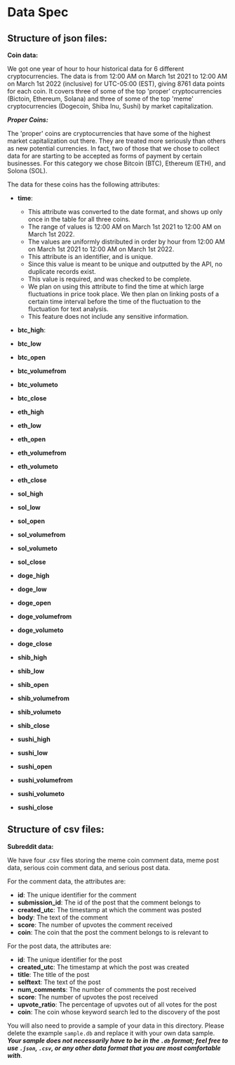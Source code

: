 # Data Spec

## Structure of json files:

**Coin data:**

We got one year of hour to hour historical data for 6 different cryptocurrencies. The data is from 12:00 AM on March 1st 2021 to 12:00 AM on March 1st 2022 (inclusive) for UTC-05:00 (EST), giving 8761 data points for each coin. It covers three of some of the top 'proper' cryptocurrencies (Bictoin, Ethereum, Solana) and three of some of the top 'meme' cryptocurrencies (Dogecoin, Shiba Inu, Sushi) by market capitalization.

***Proper Coins:***

The 'proper' coins are cryptocurrencies that have some of the highest market capitalization out there. They are treated more seriously than others as new potential currencies. In fact, two of those that we chose to collect data for are starting to be accepted as forms of payment by certain businesses. For this category we chose Bitcoin (BTC), Ethereum (ETH), and Solona (SOL). 

The data for these coins has the following attributes:
- **time**:
  - This attribute was converted to the date format, and shows up only once in the table for all three coins.
  - The range of values is 12:00 AM on March 1st 2021 to 12:00 AM on March 1st 2022.
  - The values are uniformly distributed in order by hour from 12:00 AM on March 1st 2021 to 12:00 AM on March 1st 2022.
  - This attribute is an identifier, and is unique. 
  - Since this value is meant to be unique and outputted by the API, no duplicate records exist.
  - This value is required, and was checked to be complete.
  - We plan on using this attribute to find the time at which large fluctuations in price took place. We then plan on linking posts of a certain time interval before the time of the fluctuation to the fluctuation for text analysis.
  -  This feature does not include any sensitive information.
- **btc_high**: 
- **btc_low**
- **btc_open**
- **btc_volumefrom**
- **btc_volumeto**
- **btc_close**

- **eth_high**
- **eth_low**
- **eth_open**
- **eth_volumefrom**
- **eth_volumeto**
- **eth_close**

- **sol_high**
- **sol_low**
- **sol_open**
- **sol_volumefrom**
- **sol_volumeto**
- **sol_close**

- **doge_high**
- **doge_low**
- **doge_open**
- **doge_volumefrom**
- **doge_volumeto**
- **doge_close**

- **shib_high**
- **shib_low**
- **shib_open**
- **shib_volumefrom**
- **shib_volumeto**
- **shib_close**

- **sushi_high**
- **sushi_low**
- **sushi_open**
- **sushi_volumefrom**
- **sushi_volumeto**
- **sushi_close**

## Structure of csv files:

**Subreddit data:**

We have four .csv files storing the meme coin comment data, meme post data, serious coin comment data, and serious post data.

For the comment data, the attributes are:
- **id**: The unique identifier for the comment
- **submission_id**: The id of the post that the comment belongs to
- **created_utc**: The timestamp at which the comment was posted
- **body**: The text of the comment
- **score**: The number of upvotes the comment received
- **coin**: The coin that the post the comment belongs to is relevant to

For the post data, the attributes are:
- **id**: The unique identifier for the post
- **created_utc**: The timestamp at which the post was created
- **title**: The title of the post
- **selftext**: The text of the post
- **num_comments**: The number of comments the post received
- **score**: The number of upvotes the post received 
- **upvote_ratio**: The percentage of upvotes out of all votes for the post
- **coin**: The coin whose keyword search led to the discovery of the post


You will also need to provide a sample of your data in this directory. Please delete the example `sample.db` and replace it with your own data sample. ***Your sample does not necessarily have to be in the `.db` format; feel free to use `.json`, `.csv`, or any other data format that you are most comfortable with***.

